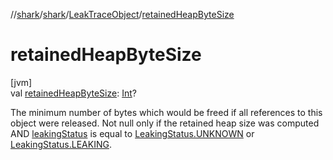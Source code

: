 //[shark](../../../index.md)/[shark](../index.md)/[LeakTraceObject](index.md)/[retainedHeapByteSize](retained-heap-byte-size.md)

# retainedHeapByteSize

[jvm]\
val [retainedHeapByteSize](retained-heap-byte-size.md): [Int](https://kotlinlang.org/api/latest/jvm/stdlib/kotlin/-int/index.html)?

The minimum number of bytes which would be freed if all references to this object were released. Not null only if the retained heap size was computed AND [leakingStatus](leaking-status.md) is equal to [LeakingStatus.UNKNOWN](-leaking-status/-u-n-k-n-o-w-n/index.md) or [LeakingStatus.LEAKING](-leaking-status/-l-e-a-k-i-n-g/index.md).
